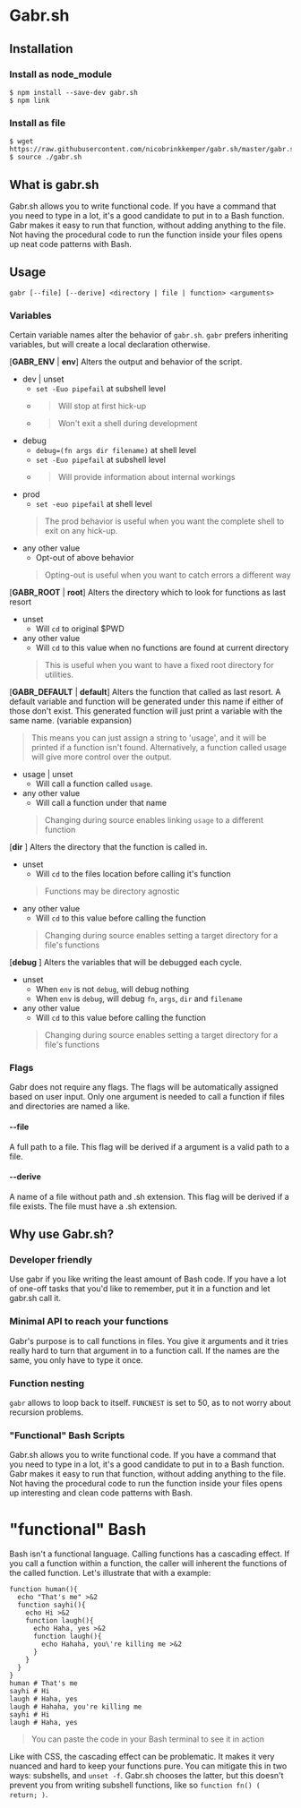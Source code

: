 # Gabr.sh

## Installation
### Install as node_module
```shell
$ npm install --save-dev gabr.sh
$ npm link
```
### Install as file
```shell
$ wget https://raw.githubusercontent.com/nicobrinkkemper/gabr.sh/master/gabr.sh
$ source ./gabr.sh
```
## What is gabr.sh
Gabr.sh allows you to write functional code. If you have a command that you need to
type in a lot, it's a good candidate to put in to a Bash function. Gabr makes it easy to
run that function, without adding anything to the file. Not having the procedural code to run the
function inside your files opens up neat code patterns with Bash.

## Usage
```
gabr [--file] [--derive] <directory | file | function> <arguments>
```
### Variables
Certain variable names alter the behavior of `gabr.sh`. `gabr` prefers inheriting variables, but will
create a local declaration otherwise.

[**GABR_ENV** | **env**]
Alters the output and behavior of the script.

  - dev | unset
    - `set -Euo pipefail` at subshell level
    - > Will stop at first hick-up
    - > Won't exit a shell during development
  - debug
    - `debug=(fn args dir filename)` at shell level
    - `set -Euo pipefail` at subshell level
    - > Will provide information about internal workings
  - prod
    - `set -euo pipefail` at shell level
    > The prod behavior is useful when you want the complete shell to exit on any hick-up.
  - any other value
    - Opt-out of above behavior
    > Opting-out is useful when you want to catch errors a different way


[**GABR_ROOT** | **root**]
Alters the directory which to look for functions as last resort
 - unset
    - Will `cd` to original $PWD
 - any other value
    - Will `cd` to this value when no functions are found at current directory
    > This is useful when you want to have a fixed root directory for utilities.

[**GABR_DEFAULT** | **default**]
Alters the function that called as last resort. A default variable and function will be
generated under this name if either of those don't exist. This generated function
 will just print a variable with the same name. (variable expansion)
> This means you can just assign a string to 'usage', and it will be printed if a function isn't found. Alternatively, a function called usage will give more control over the output.

- usage | unset
    - Will call a function called `usage`.
 - any other value
    - Will call a function under that name
    > Changing during source enables linking `usage` to a different function

[**dir** ]
Alters the directory that the function is called in.
 - unset
    - Will `cd` to the files location before calling it's function
    > Functions may be directory agnostic
 - any other value
    - Will `cd` to this value before calling the function
    > Changing during source enables setting a target directory for a file's functions

[**debug** ]
Alters the variables that will be debugged each cycle.
 - unset
    - When `env` is not `debug`, will debug nothing
    - When `env` is `debug`, will debug `fn`, `args`, `dir` and `filename`
 - any other value
    - Will `cd` to this value before calling the function
    > Changing during source enables setting a target directory for a file's functions

### Flags

Gabr does not require any flags. The flags will be automatically assigned
based on user input. Only one argument is needed to call a function if files
and directories are named a like.

#### --file
A full path to a file. This flag will be derived if a argument is a valid
path to a file.

#### --derive
A name of a file without path and .sh extension. This flag will be derived if a file
exists. The file must have a .sh extension.


## Why use Gabr.sh?

### Developer friendly
Use gabr if you like writing the least amount of Bash code. If you have a lot of one-off
tasks that you'd like to remember, put it in a function and let gabr.sh call it.

### Minimal API to reach your functions
Gabr's purpose is to call functions in files. You give it arguments and it
tries really hard to turn that argument in to a function call. If the names are the
same, you only have to type it once.

### Function nesting
`gabr` allows to loop back to itself. `FUNCNEST` is set to 50, as to not worry about recursion problems.

### "Functional" Bash Scripts
Gabr.sh allows you to write functional code. If you have a command that you need to
type in a lot, it's a good candidate to put in to a Bash function. Gabr makes it easy to
run that function, without adding anything to the file. Not having the procedural code to run the
function inside your files opens up interesting and clean code patterns with Bash.

# "functional" Bash
Bash isn't a functional language.  Calling functions has a cascading effect. If you call a function within a function, the caller will inherent the functions of the
called function. Let's illustrate that with a example:

```shell
function human(){
  echo "That's me" >&2
  function sayhi(){
    echo Hi >&2
    function laugh(){
      echo Haha, yes >&2
      function laugh(){
        echo Hahaha, you\'re killing me >&2
      }
    }
  }
}
human # That's me
sayhi # Hi
laugh # Haha, yes
laugh # Hahaha, you're killing me
sayhi # Hi
laugh # Haha, yes
```
> You can paste the code in your Bash terminal to see it in action

Like with CSS, the cascading effect can be problematic. It makes it very nuanced and
hard to keep your functions pure. You can mitigate this in two ways: subshells, and `unset -f`. Gabr.sh chooses the latter, but this doesn't prevent you from writing subshell functions, like so `function fn() ( return; )`.
